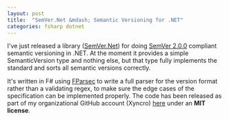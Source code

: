```yaml
---
layout: post
title:  "SemVer.Net &mdash; Semantic Versioning for .NET"
categories: fsharp dotnet
---
```


I've just released a library ([SemVer.Net][semver-nuget]) for doing [SemVer 2.0.0][semver] compliant semantic versioning in .NET. At the moment it provides a simple SemanticVersion type and nothing else, but that type fully implements the standard and sorts all semantic versions correctly.

It's written in F# using [FParsec][fparsec] to write a full parser for the version format rather than a validating regex, to make sure the edge cases of the specification can be implemented properly. The code has been released as part of my organizational GitHub account (Xyncro) [here][semver-github] under an __MIT license__.

[fparsec]: http://www.quanttec.com/fparsec/
[semver]: http://semver.org/spec/v2.0.0.html
[semver-nuget]: https://www.nuget.org/packages/SemVer.Net
[semver-github]: https://github.com/xyncro/semver.net

